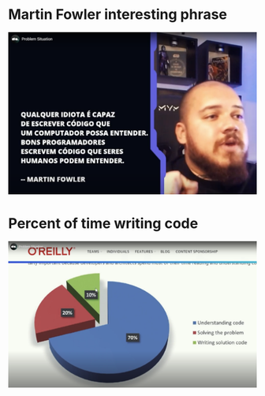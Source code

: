 # Martin Fowler interesting phrase

![Martin Fowler interesting phrase](images/martin-fowler-phrase.png)


# Percent of time writing code

![Percent of time writing code](images/percent-of-time-writing-code.png)